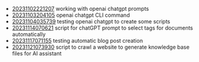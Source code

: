 - [20231102221207](/zet/20231102221207/README.md) working with openai chatgpt prompts
- [20231103204105](/zet/20231103204105/README.md) openai chatgpt CLI command
- [20231104035739](/zet/20231104035739/README.md) testing openai chatgpt to create some scripts
- [20231114070621](/zet/20231114070621/README.md) script for chatGPT prompt to select tags for documents automatically
- [20231117071155](/zet/20231117071155/README.md) testing automatic blog post creation
- [20231121073930](/zet/20231121073930/README.md) script to crawl a website to generate knowledge base files for AI assistant
